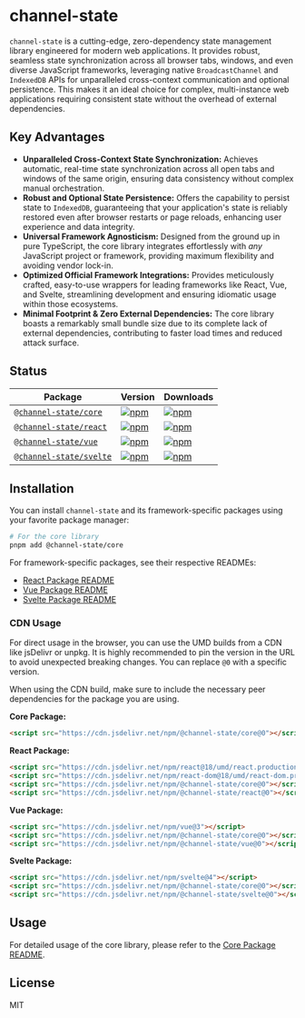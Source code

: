 # channel-state

`channel-state` is a cutting-edge, zero-dependency state management library engineered for modern web applications. It provides robust, seamless state synchronization across all browser tabs, windows, and even diverse JavaScript frameworks, leveraging native `BroadcastChannel` and `IndexedDB` APIs for unparalleled cross-context communication and optional persistence. This makes it an ideal choice for complex, multi-instance web applications requiring consistent state without the overhead of external dependencies.

## Key Advantages

- **Unparalleled Cross-Context State Synchronization:** Achieves automatic, real-time state synchronization across all open tabs and windows of the same origin, ensuring data consistency without complex manual orchestration.
- **Robust and Optional State Persistence:** Offers the capability to persist state to `IndexedDB`, guaranteeing that your application's state is reliably restored even after browser restarts or page reloads, enhancing user experience and data integrity.
- **Universal Framework Agnosticism:** Designed from the ground up in pure TypeScript, the core library integrates effortlessly with _any_ JavaScript project or framework, providing maximum flexibility and avoiding vendor lock-in.
- **Optimized Official Framework Integrations:** Provides meticulously crafted, easy-to-use wrappers for leading frameworks like React, Vue, and Svelte, streamlining development and ensuring idiomatic usage within those ecosystems.
- **Minimal Footprint & Zero External Dependencies:** The core library boasts a remarkably small bundle size due to its complete lack of external dependencies, contributing to faster load times and reduced attack surface.

## Status

| Package                                       | Version                                                                                                               | Downloads                                                                                                              |
| --------------------------------------------- | --------------------------------------------------------------------------------------------------------------------- | ---------------------------------------------------------------------------------------------------------------------- |
| [`@channel-state/core`](./packages/core/)     | [![npm](https://img.shields.io/npm/v/@channel-state/core.svg)](https://www.npmjs.com/package/@channel-state/core)     | [![npm](https://img.shields.io/npm/dm/@channel-state/core.svg)](https://www.npmjs.com/package/@channel-state/core)     |
| [`@channel-state/react`](./packages/react/)   | [![npm](https://img.shields.io/npm/v/@channel-state/react.svg)](https://www.npmjs.com/package/@channel-state/react)   | [![npm](https://img.shields.io/npm/dm/@channel-state/react.svg)](https://www.npmjs.com/package/@channel-state/react)   |
| [`@channel-state/vue`](./packages/vue/)       | [![npm](https://img.shields.io/npm/v/@channel-state/vue.svg)](https://www.npmjs.com/package/@channel-state/vue)       | [![npm](https://img.shields.io/npm/dm/@channel-state/vue.svg)](https://www.npmjs.com/package/@channel-state/vue)       |
| [`@channel-state/svelte`](./packages/svelte/) | [![npm](https://img.shields.io/npm/v/@channel-state/svelte.svg)](https://www.npmjs.com/package/@channel-state/svelte) | [![npm](https://img.shields.io/npm/dm/@channel-state/svelte.svg)](https://www.npmjs.com/package/@channel-state/svelte) |

## Installation

You can install `channel-state` and its framework-specific packages using your favorite package manager:

```bash
# For the core library
pnpm add @channel-state/core
```

For framework-specific packages, see their respective READMEs:

- [React Package README](./packages/react/README.md)
- [Vue Package README](./packages/vue/README.md)
- [Svelte Package README](./packages/svelte/README.md)

### CDN Usage

For direct usage in the browser, you can use the UMD builds from a CDN like jsDelivr or unpkg. It is highly recommended to pin the version in the URL to avoid unexpected breaking changes. You can replace `@0` with a specific version.

When using the CDN build, make sure to include the necessary peer dependencies for the package you are using.

**Core Package:**

```html
<script src="https://cdn.jsdelivr.net/npm/@channel-state/core@0"></script>
```

**React Package:**

```html
<script src="https://cdn.jsdelivr.net/npm/react@18/umd/react.production.min.js"></script>
<script src="https://cdn.jsdelivr.net/npm/react-dom@18/umd/react-dom.production.min.js"></script>
<script src="https://cdn.jsdelivr.net/npm/@channel-state/core@0"></script>
<script src="https://cdn.jsdelivr.net/npm/@channel-state/react@0"></script>
```

**Vue Package:**

```html
<script src="https://cdn.jsdelivr.net/npm/vue@3"></script>
<script src="https://cdn.jsdelivr.net/npm/@channel-state/core@0"></script>
<script src="https://cdn.jsdelivr.net/npm/@channel-state/vue@0"></script>
```

**Svelte Package:**

```html
<script src="https://cdn.jsdelivr.net/npm/svelte@4"></script>
<script src="https://cdn.jsdelivr.net/npm/@channel-state/core@0"></script>
<script src="https://cdn.jsdelivr.net/npm/@channel-state/svelte@0"></script>
```

## Usage

For detailed usage of the core library, please refer to the [Core Package README](./packages/core/README.md).

## License

MIT
